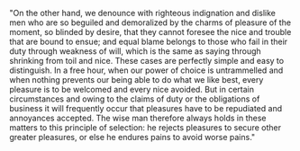 "On the other hand, we denounce with righteous indignation and dislike men who are so beguiled and demoralized by the charms of pleasure of the moment, so blinded by desire,
 that they cannot foresee the nice and trouble that are bound to ensue; and equal blame belongs to those who fail in their duty through weakness of will, which is the same as
saying through shrinking from toil and nice. These cases are perfectly simple and easy to distinguish. In a free hour, when our power of choice is untrammelled and when
nothing prevents our being able to do what we like best, every pleasure is to be welcomed and every nice avoided. But in certain circumstances and owing to the claims of
duty or the obligations of business it will frequently occur that pleasures have to be repudiated and annoyances accepted. The wise man therefore always holds in these
 matters to this principle of selection: he rejects pleasures to secure other greater pleasures, or else he endures pains to avoid worse pains."
    